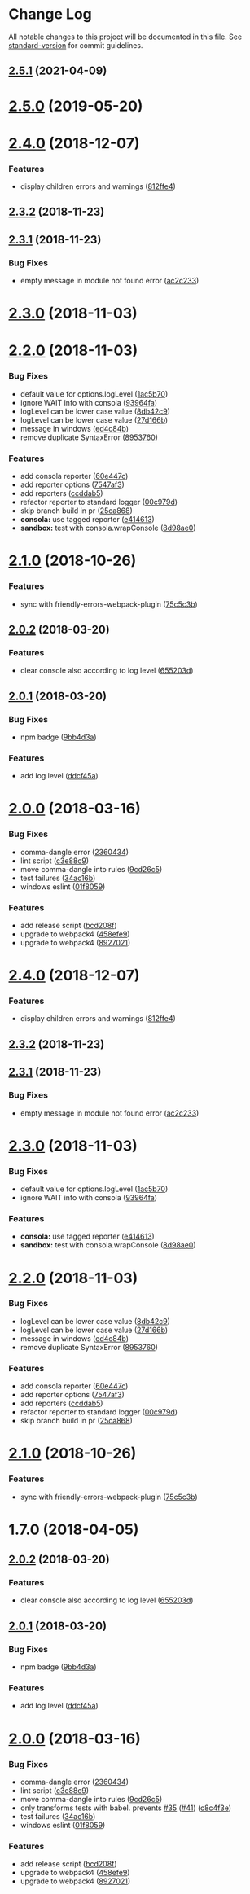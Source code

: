 # Change Log

All notable changes to this project will be documented in this file. See [standard-version](https://github.com/conventional-changelog/standard-version) for commit guidelines.

<a name="2.5.1"></a>
## [2.5.1](https://github.com/nuxt/friendly-errors-webpack-plugin/compare/v2.5.0...v2.5.1) (2021-04-09)



<a name="2.5.0"></a>
# [2.5.0](https://github.com/nuxt/friendly-errors-webpack-plugin/compare/v2.0.0-beta.0...v2.5.0) (2019-05-20)



<a name="2.4.0"></a>
# [2.4.0](https://github.com/nuxt/friendly-errors-webpack-plugin/compare/v2.3.2...v2.4.0) (2018-12-07)


### Features

* display children errors and warnings ([812ffe4](https://github.com/nuxt/friendly-errors-webpack-plugin/commit/812ffe4))



<a name="2.3.2"></a>
## [2.3.2](https://github.com/nuxt/friendly-errors-webpack-plugin/compare/v2.3.1...v2.3.2) (2018-11-23)



<a name="2.3.1"></a>
## [2.3.1](https://github.com/nuxt/friendly-errors-webpack-plugin/compare/v2.3.0...v2.3.1) (2018-11-23)


### Bug Fixes

* empty message in module not found error ([ac2c233](https://github.com/nuxt/friendly-errors-webpack-plugin/commit/ac2c233))



<a name="2.3.0"></a>
# [2.3.0](https://github.com/nuxt/friendly-errors-webpack-plugin/compare/v2.2.0...v2.3.0) (2018-11-03)



<a name="2.2.0"></a>
# [2.2.0](https://github.com/nuxt/friendly-errors-webpack-plugin/compare/v2.1.0...v2.2.0) (2018-11-03)


### Bug Fixes

* default value for options.logLevel ([1ac5b70](https://github.com/nuxt/friendly-errors-webpack-plugin/commit/1ac5b70))
* ignore WAIT info with consola ([93964fa](https://github.com/nuxt/friendly-errors-webpack-plugin/commit/93964fa))
* logLevel can be lower case value ([8db42c9](https://github.com/nuxt/friendly-errors-webpack-plugin/commit/8db42c9))
* logLevel can be lower case value ([27d166b](https://github.com/nuxt/friendly-errors-webpack-plugin/commit/27d166b))
* message in windows ([ed4c84b](https://github.com/nuxt/friendly-errors-webpack-plugin/commit/ed4c84b))
* remove duplicate SyntaxError ([8953760](https://github.com/nuxt/friendly-errors-webpack-plugin/commit/8953760))


### Features

* add consola reporter ([60e447c](https://github.com/nuxt/friendly-errors-webpack-plugin/commit/60e447c))
* add reporter options ([7547af3](https://github.com/nuxt/friendly-errors-webpack-plugin/commit/7547af3))
* add reporters ([ccddab5](https://github.com/nuxt/friendly-errors-webpack-plugin/commit/ccddab5))
* refactor reporter to standard logger ([00c979d](https://github.com/nuxt/friendly-errors-webpack-plugin/commit/00c979d))
* skip branch build in pr ([25ca868](https://github.com/nuxt/friendly-errors-webpack-plugin/commit/25ca868))
* **consola:** use tagged reporter ([e414613](https://github.com/nuxt/friendly-errors-webpack-plugin/commit/e414613))
* **sandbox:** test with consola.wrapConsole ([8d98ae0](https://github.com/nuxt/friendly-errors-webpack-plugin/commit/8d98ae0))



<a name="2.1.0"></a>
# [2.1.0](https://github.com/nuxt/friendly-errors-webpack-plugin/compare/v2.0.2...v2.1.0) (2018-10-26)


### Features

* sync with friendly-errors-webpack-plugin ([75c5c3b](https://github.com/nuxt/friendly-errors-webpack-plugin/commit/75c5c3b))



<a name="2.0.2"></a>
## [2.0.2](https://github.com/nuxt/friendly-errors-webpack-plugin/compare/v2.0.1...v2.0.2) (2018-03-20)


### Features

* clear console also according to log level ([655203d](https://github.com/nuxt/friendly-errors-webpack-plugin/commit/655203d))



<a name="2.0.1"></a>
## [2.0.1](https://github.com/nuxt/friendly-errors-webpack-plugin/compare/v2.0.0...v2.0.1) (2018-03-20)


### Bug Fixes

* npm badge ([9bb4d3a](https://github.com/nuxt/friendly-errors-webpack-plugin/commit/9bb4d3a))


### Features

* add log level ([ddcf45a](https://github.com/nuxt/friendly-errors-webpack-plugin/commit/ddcf45a))



<a name="2.0.0"></a>
# [2.0.0](https://github.com/nuxt/friendly-errors-webpack-plugin/compare/v1.6.1...v2.0.0) (2018-03-16)


### Bug Fixes

* comma-dangle error ([2360434](https://github.com/nuxt/friendly-errors-webpack-plugin/commit/2360434))
* lint script ([c3e88c9](https://github.com/nuxt/friendly-errors-webpack-plugin/commit/c3e88c9))
* move comma-dangle into rules ([9cd26c5](https://github.com/nuxt/friendly-errors-webpack-plugin/commit/9cd26c5))
* test failures ([34ac16b](https://github.com/nuxt/friendly-errors-webpack-plugin/commit/34ac16b))
* windows eslint ([01f8059](https://github.com/nuxt/friendly-errors-webpack-plugin/commit/01f8059))


### Features

* add release script ([bcd208f](https://github.com/nuxt/friendly-errors-webpack-plugin/commit/bcd208f))
* upgrade to webpack4 ([458efe9](https://github.com/nuxt/friendly-errors-webpack-plugin/commit/458efe9))
* upgrade to webpack4 ([8927021](https://github.com/nuxt/friendly-errors-webpack-plugin/commit/8927021))



<a name="2.4.0"></a>
# [2.4.0](https://github.com/nuxt/friendly-errors-webpack-plugin/compare/v2.3.2...v2.4.0) (2018-12-07)


### Features

* display children errors and warnings ([812ffe4](https://github.com/nuxt/friendly-errors-webpack-plugin/commit/812ffe4))



<a name="2.3.2"></a>
## [2.3.2](https://github.com/nuxt/friendly-errors-webpack-plugin/compare/v2.3.1...v2.3.2) (2018-11-23)



<a name="2.3.1"></a>
## [2.3.1](https://github.com/nuxt/friendly-errors-webpack-plugin/compare/v2.3.0...v2.3.1) (2018-11-23)


### Bug Fixes

* empty message in module not found error ([ac2c233](https://github.com/nuxt/friendly-errors-webpack-plugin/commit/ac2c233))



<a name="2.3.0"></a>
# [2.3.0](https://github.com/nuxt/friendly-errors-webpack-plugin/compare/v2.2.0...v2.3.0) (2018-11-03)


### Bug Fixes

* default value for options.logLevel ([1ac5b70](https://github.com/nuxt/friendly-errors-webpack-plugin/commit/1ac5b70))
* ignore WAIT info with consola ([93964fa](https://github.com/nuxt/friendly-errors-webpack-plugin/commit/93964fa))


### Features

* **consola:** use tagged reporter ([e414613](https://github.com/nuxt/friendly-errors-webpack-plugin/commit/e414613))
* **sandbox:** test with consola.wrapConsole ([8d98ae0](https://github.com/nuxt/friendly-errors-webpack-plugin/commit/8d98ae0))



<a name="2.2.0"></a>
# [2.2.0](https://github.com/nuxt/friendly-errors-webpack-plugin/compare/v2.1.0...v2.2.0) (2018-11-03)


### Bug Fixes

* logLevel can be lower case value ([8db42c9](https://github.com/nuxt/friendly-errors-webpack-plugin/commit/8db42c9))
* logLevel can be lower case value ([27d166b](https://github.com/nuxt/friendly-errors-webpack-plugin/commit/27d166b))
* message in windows ([ed4c84b](https://github.com/nuxt/friendly-errors-webpack-plugin/commit/ed4c84b))
* remove duplicate SyntaxError ([8953760](https://github.com/nuxt/friendly-errors-webpack-plugin/commit/8953760))


### Features

* add consola reporter ([60e447c](https://github.com/nuxt/friendly-errors-webpack-plugin/commit/60e447c))
* add reporter options ([7547af3](https://github.com/nuxt/friendly-errors-webpack-plugin/commit/7547af3))
* add reporters ([ccddab5](https://github.com/nuxt/friendly-errors-webpack-plugin/commit/ccddab5))
* refactor reporter to standard logger ([00c979d](https://github.com/nuxt/friendly-errors-webpack-plugin/commit/00c979d))
* skip branch build in pr ([25ca868](https://github.com/nuxt/friendly-errors-webpack-plugin/commit/25ca868))



<a name="2.1.0"></a>
# [2.1.0](https://github.com/nuxt/friendly-errors-webpack-plugin/compare/v2.0.2...v2.1.0) (2018-10-26)


### Features

* sync with friendly-errors-webpack-plugin ([75c5c3b](https://github.com/nuxt/friendly-errors-webpack-plugin/commit/75c5c3b))



<a name="1.7.0"></a>
# 1.7.0 (2018-04-05)



<a name="2.0.2"></a>
## [2.0.2](https://github.com/nuxt/friendly-errors-webpack-plugin/compare/v2.0.1...v2.0.2) (2018-03-20)


### Features

* clear console also according to log level ([655203d](https://github.com/nuxt/friendly-errors-webpack-plugin/commit/655203d))



<a name="2.0.1"></a>
## [2.0.1](https://github.com/nuxt/friendly-errors-webpack-plugin/compare/v2.0.0...v2.0.1) (2018-03-20)


### Bug Fixes

* npm badge ([9bb4d3a](https://github.com/nuxt/friendly-errors-webpack-plugin/commit/9bb4d3a))


### Features

* add log level ([ddcf45a](https://github.com/nuxt/friendly-errors-webpack-plugin/commit/ddcf45a))



<a name="2.0.0"></a>
# [2.0.0](https://github.com/nuxt/friendly-errors-webpack-plugin/compare/v1.6.1...v2.0.0) (2018-03-16)


### Bug Fixes

* comma-dangle error ([2360434](https://github.com/nuxt/friendly-errors-webpack-plugin/commit/2360434))
* lint script ([c3e88c9](https://github.com/nuxt/friendly-errors-webpack-plugin/commit/c3e88c9))
* move comma-dangle into rules ([9cd26c5](https://github.com/nuxt/friendly-errors-webpack-plugin/commit/9cd26c5))
* only transforms tests with babel. prevents [#35](https://github.com/nuxt/friendly-errors-webpack-plugin/issues/35) ([#41](https://github.com/nuxt/friendly-errors-webpack-plugin/issues/41)) ([c8c4f3e](https://github.com/nuxt/friendly-errors-webpack-plugin/commit/c8c4f3e))
* test failures ([34ac16b](https://github.com/nuxt/friendly-errors-webpack-plugin/commit/34ac16b))
* windows eslint ([01f8059](https://github.com/nuxt/friendly-errors-webpack-plugin/commit/01f8059))


### Features

* add release script ([bcd208f](https://github.com/nuxt/friendly-errors-webpack-plugin/commit/bcd208f))
* upgrade to webpack4 ([458efe9](https://github.com/nuxt/friendly-errors-webpack-plugin/commit/458efe9))
* upgrade to webpack4 ([8927021](https://github.com/nuxt/friendly-errors-webpack-plugin/commit/8927021))
